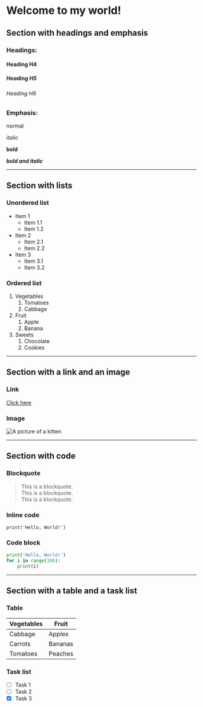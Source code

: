 # Welcome to my world!

## Section with headings and emphasis

### Headings:

#### Heading H4
##### Heading H5
###### Heading H6

### Emphasis:

normal

*italic*

**bold**

***bold and italic***

---

## Section with lists

### Unordered list

+ Item 1
    + Item 1.1
    + Item 1.2
+ Item 2
    + Item 2.1
    + Item 2.2
+ Item 3
    + Item 3.1
    + Item 3.2

### Ordered list

1. Vegetables
    1. Tomatoes
    2. Cabbage
2. Fruit
    1. Apple
    2. Banana
3. Sweets
    1. Chocolate
    2. Cookies

---

## Section with a link and an image

### Link

[Click here](https://github.com/khrystynaFh/tech-code/blob/main/welcome_to_my_world.md)

### Image

![A picture of a kitten](https://www.britishcattery.com/userfls/shop/medium/2275_julian.jpg)

---

## Section with code

### Blockquote

> This is a blockquote. \
> This is a blockquote. \
> This is a blockquote.

### Inline code

`print('Hello, World!')`

### Code block

```python
print('Hello, World!')
for i in range(100):
    print(i)
```

---

## Section with a table and a task list

### Table

| Vegetables | Fruit   |
|------------|---------|
| Cabbage    | Apples  |
| Carrots    | Bananas |
| Tomatoes   | Peaches |

### Task list

- [ ] Task 1
- [ ] Task 2
- [x] Task 3